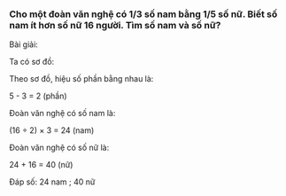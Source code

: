 
### Cho một đoàn văn nghệ có 1/3 số nam bằng 1/5 số nữ. Biết số nam ít hơn số nữ 16 người. Tìm số nam và số nữ?

Bài giải:

Ta có sơ đồ:



Theo sơ đồ, hiệu số phần bằng nhau là:

  5 - 3 = 2 (phần)

Đoàn văn nghệ có số nam là:

  (16 ÷ 2) × 3 = 24 (nam)

Đoàn văn nghệ có số nữ là:

  24 + 16 = 40 (nữ)

  Đáp số: 24 nam  ; 40 nữ
